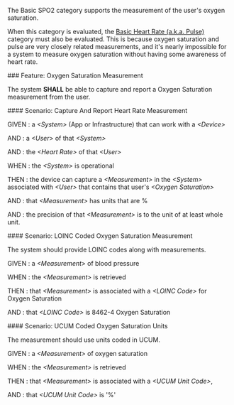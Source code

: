 The Basic SPO2 category supports the measurement of the user's oxygen saturation.

When this category is evaluated, the [Basic Heart Rate (a.k.a. Pulse)](basic_heart_rate.html)
category must also be evaluated.  This is because oxygen saturation and pulse are very
closely related measurements, and it's nearly impossible for a system to measure oxygen
saturation without having some awareness of heart rate.

<span id='oxygen-saturation-measurement'/>
### <span class='glyphicon glyphicon-phone'/> <span class='glyphicon glyphicon-dashboard'/> <span class='glyphicon glyphicon-cloud'/> Feature: Oxygen Saturation Measurement

The system **SHALL** be able to capture and report a Oxygen Saturation measurement from the user.


<span id='capture-and-report-heart-rate-measurement'/>
#### <span class='glyphicon text-success glyphicon-phone'/> <span class='glyphicon text-success glyphicon-dashboard'/> <span class='glyphicon text-success glyphicon-cloud'/> Scenario: Capture And Report Heart Rate Measurement


GIVEN
: a <i>&lt;System&gt;</i> (App or Infrastructure) that can work with a <i>&lt;Device&gt;</i>

   AND
   : a <i>&lt;User&gt;</i> of that <i>&lt;System&gt;</i>

   AND
   : the <i>&lt;Heart Rate&gt;</i> of that <i>&lt;User&gt;</i>

WHEN
: the <i>&lt;System&gt;</i> is operational

THEN
: the device can capture a <i>&lt;Measurement&gt;</i> in the <i>&lt;System&gt;</i> associated with <i>&lt;User&gt;</i> that contains that user's <i>&lt;Oxygen Saturation&gt;</i>

   AND
   : that <i>&lt;Measurement&gt;</i> has units that are %

   AND
   : the precision of that <i>&lt;Measurement&gt;</i> is to the unit of at least whole unit.


<span id='loinc-coded-oxygen-saturation-measurement'/>
#### <span class='glyphicon text-info glyphicon-phone'/> <span class='glyphicon text-info glyphicon-cloud'/> Scenario: LOINC Coded Oxygen Saturation Measurement

The system should provide LOINC codes along with measurements.

GIVEN
: a <i>&lt;Measurement&gt;</i> of blood pressure

WHEN
: the <i>&lt;Measurement&gt;</i> is retrieved

THEN
: that <i>&lt;Measurement&gt;</i> is associated with a <i>&lt;LOINC Code&gt;</i> for Oxygen Saturation

   AND
   : that <i>&lt;LOINC Code&gt;</i> is 8462-4 Oxygen Saturation


<span id='ucum-coded-oxygen-saturation-units'/>
#### <span class='glyphicon text-info glyphicon-phone'/> <span class='glyphicon text-info glyphicon-cloud'/> Scenario: UCUM Coded Oxygen Saturation Units

The measurement should use units coded in UCUM.

GIVEN
: a <i>&lt;Measurement&gt;</i> of oxygen saturation

WHEN
: the <i>&lt;Measurement&gt;</i> is retrieved

THEN
: that <i>&lt;Measurement&gt;</i> is associated with a <i>&lt;UCUM Unit Code&gt;</i>,

   AND
   : that <i>&lt;UCUM Unit Code&gt;</i> is '%'

